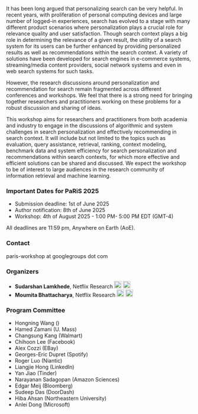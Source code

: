 It has been long argued that personalizing search can be very helpful. In recent years, with proliferation of personal computing devices and large number of logged-in experiences, search has evolved to a stage with many different product scenarios where personalization  plays a crucial role for relevance quality and user satisfaction. Though search context plays a big role in determining the relevance of a given result, the utility of a search system for its users can be further enhanced by providing personalized results as well as recommendations within the search context. A variety of solutions have been developed for search engines in e-commerce systems, streaming/media content providers, social network systems and even in web search systems for such tasks.

However, the research discussions around personalization and recommendation for search remain fragmented across different conferences and workshops. We feel that there is a strong need for bringing together researchers and practitioners working on these problems for a robust discussion and sharing of ideas.

This workshop aims for researchers and practitioners from both academia and industry to engage in the discussions of algorithmic and system challenges in search personalization and effectively recommending in search context. It will include but not limited to the topics such as evaluation, query assistance, retrieval, ranking, context modeling, benchmark data and system efficiency for search personalization and recommendations within search contexts, for which more effective and efficient solutions can be shared and discussed. We expect the workshop to be of interest to large audiences in the research community of information retrieval and machine learning.


### Important Dates for PaRiS 2025

 * Submission deadline: 1st of June 2025
 * Author notification: 8th of June 2025
 * Workshop: 4th of August 2025 - 1:00 PM- 5:00 PM EDT (GMT-4)

All deadlines are 11:59 pm, Anywhere on Earth (AoE).

### Contact
paris-workshop at googlegroups dot com

### Organizers
  * **Sudarshan Lamkhede**, Netflix Research <a href="https://www.linkedin.com/in/sudarshanlamkhede/"><img src="static/images/linkedin-logo.png" alt="Sudarshan's LinkedIn Profile" width="20" padding="5"/></a> <a href="https://twitter.com/__sudarshan__"><img src="static/images/twitter-logo-square.png" alt="Sudarshan's Twitter" width="20" padding="5"/></a>
  * **Moumita Bhattacharya**, Netflix Research <a href="https://www.linkedin.com/in/moumitab/"><img src="static/images/linkedin-logo.png" alt="Moumita's LinkedIn Profile" width="20" padding="5"/></a> <a href="https://twitter.com/moumita_bh"><img src="static/images/twitter-logo-square.png" alt="Moumita's Twitter" width="20" padding="5"/></a>

### Program Committee
  * Hongning Wang ()
  * Hamed Zamani (U. Mass)
  * Changsung Kang (Walmart)
  * Chihoon Lee (Facebook)
  * Alex Cozzi (EBay)
  * Georges-Eric Dupret (Spotify)
  * Roger Luo (Niantic)
  * Liangjie Hong (LinkedIn)
  * Yan Jiao (Tinder)
  * Narayanan Sadagopan (Amazon Sciences)
  * Edgar Meij (Bloomberg)
  * Sudeep Das (DoorDash)
  * Hiba Ahsan (Northeastern University)
  * Anlei Dong (Microsoft)
